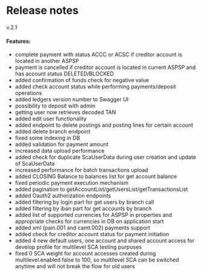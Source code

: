 # Release notes
v.2.1
#### Features:
* complete payment with status ACCC or ACSC if creditor account is located in another ASPSP
* payment is cancelled if creditor account is located in current ASPSP and has account status DELETED/BLOCKED
* added confirmation of funds check for negative value
* added check account status while performing payments/deposit operations
* added ledgers version number to Swagger UI
* possibility to deposit with admin
* getting user now retrieves decoded TAN
* added edit user functionality
* added endpoint to delete postings and posting lines for certain account
* added delete branch endpoint
* fixed some indexing in DB
* added validation for payment amount
* increased data upload performance
* added check for duplicate ScaUserData during user creation and update of ScaUserData
* increased performance for batch transactions upload
* added CLOSING Balance to balances list for get account balance
* fixed periodic payment execution mechanism
* added pagination to getAccountList/getUsersList/getTransactionsList
* added Oauth2 authorization endpoints
* added filtering by login part for get users by branch call
* added filtering by iban part for get accounts by branch
* added list of supported currencies for ASPSP in properties and appropriate checks for currencies in DB on application start
* added xml (pain.001 and camt.002) payments support
* added check for creditor account status for payment initiation
* added 4 new default users, one account and shared account access for develop profile for multilevel SCA testing purposes
* fixed 0 SCA weight for account accesses created during multilevel.enabled false to 100, so multilevel SCA can be switched anytime and will not break the flow for old users
